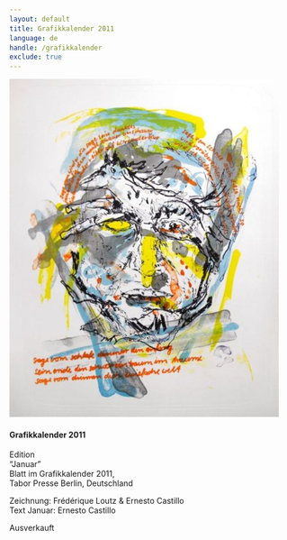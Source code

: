 ```yaml
---
layout: default
title: Grafikkalender 2011
language: de
handle: /grafikkalender
exclude: true
---
```


<a rel="lightbox" data-lightbox="example-1" href="/images/grafikkalender.jpg" title="Grafikkalender 2011"><img src="/images/grafikkalender.jpg" alt="Grafikkalender 2011" class="img-left"></a>
#### Grafikkalender 2011  
  
Edition  
“Januar”  
Blatt im Grafikkalender 2011,  
Tabor Presse Berlin, Deutschland  
  
Zeichnung: Frédérique Loutz & Ernesto Castillo   
Text Januar: Ernesto Castillo  
  
Ausverkauft  

<br style="clear:both" />
<br style="clear:both" />


